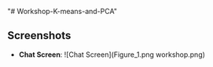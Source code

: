 "# Workshop-K-means-and-PCA" 
## Screenshots

- **Chat Screen**:
  ![Chat Screen](Figure_1.png workshop.png)

